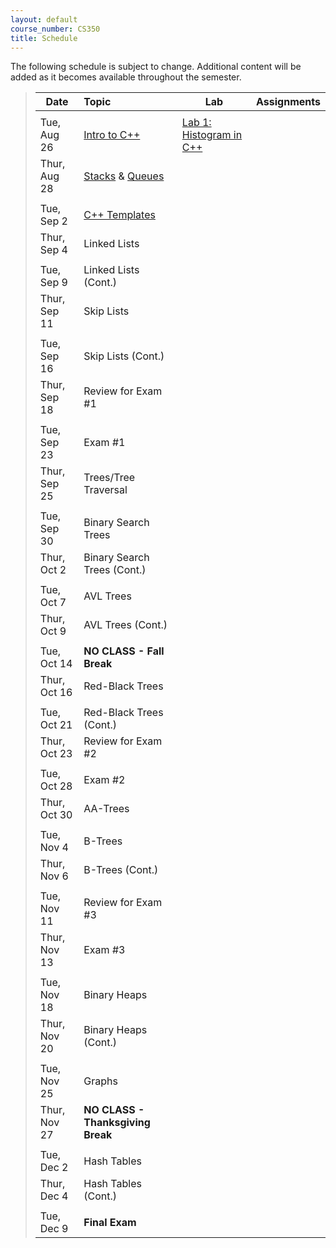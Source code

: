 ```yaml
---
layout: default
course_number: CS350
title: Schedule
---
```


The following schedule is subject to change.
Additional content will be added as it becomes available throughout the semester.


>| **Date**       | **Topic**                                      |  **Lab**                                      |  **Assignments**                  |
>| ---------------|:-----------------------------------------------|-----------------------------------------------|-----------------------------------|
>||||
>| Tue, Aug 26    |  [Intro to C++](lectures/intro_to_C++.html)    |  [Lab 1: Histogram in C++](labs/lab01.html)   |                                   |
>| Thur, Aug 28   |  [Stacks](lectures/Stacks_lecture.pdf) & [Queues](lectures/Queues_lecture.pdf)  |                                               |                                   |
>||||
>| Tue, Sep 2     |  [C++ Templates](lectures/C++_templates.html)  |                                               |                                   |
>| Thur, Sep 4    |  Linked Lists                                  |                                               |                                   |
>||||
>| Tue, Sep 9     |  Linked Lists (Cont.)                          |                                               |                                   |
>| Thur, Sep 11   |  Skip Lists                                    |                                               |                                   |
>||||
>| Tue, Sep 16    |  Skip Lists (Cont.)                            |                                               |                                   |
>| Thur, Sep 18   |  Review for Exam #1                            |                                               |                                   |
>||||
>| Tue, Sep 23    |  Exam #1                                       |                                               |                                   |
>| Thur, Sep 25   |  Trees/Tree Traversal                          |                                               |                                   |
>||||
>| Tue, Sep 30    |  Binary Search Trees                           |                                               |                                   |
>| Thur, Oct 2    |  Binary Search Trees (Cont.)                   |                                               |                                   |
>||||
>| Tue, Oct 7     |  AVL Trees                                     |                                               |                                   |
>| Thur, Oct 9    |  AVL Trees (Cont.)                             |                                               |                                   |
>||||
>| Tue, Oct 14    |  **NO CLASS - Fall Break**                     |                                               |                                   |
>| Thur, Oct 16   |  Red-Black Trees                               |                                               |                                   |
>||||
>| Tue, Oct 21    |  Red-Black Trees (Cont.)                       |                                               |                                   |
>| Thur, Oct 23   |  Review for Exam #2                            |                                               |                                   |
>||||
>| Tue, Oct 28    |  Exam #2                                       |                                               |                                   |
>| Thur, Oct 30   |  AA-Trees                                      |                                               |                                   |
>||||
>| Tue, Nov 4     |  B-Trees                                       |                                               |                                   |
>| Thur, Nov 6    |  B-Trees (Cont.)                               |                                               |                                   |
>||||
>| Tue, Nov 11    |  Review for Exam #3                            |                                               |                                   |
>| Thur, Nov 13   |  Exam #3                                       |                                               |                                   |
>||||
>| Tue, Nov 18    |  Binary Heaps                                  |                                               |                                   |
>| Thur, Nov 20   |  Binary Heaps (Cont.)                          |                                               |                                   |
>||||
>| Tue, Nov 25    |  Graphs                                        |                                               |                                   |
>| Thur, Nov 27   |  **NO CLASS - Thanksgiving Break**             |                                               |                                   |
>||||
>| Tue, Dec 2     |  Hash Tables                                   |                                               |                                   |
>| Thur, Dec 4    |  Hash Tables (Cont.)                           |                                               |                                   |
>||||
>| Tue, Dec 9     |  **Final Exam**                                |                                               |                                   |


<!--
>| **Date**       | **Topic**                                      |  **Lab**                                      |  **Assignments**                  |
>| ---------------|:-----------------------------------------------|-----------------------------------------------|-----------------------------------|
>||||
>| Tue, Aug 26    |  [Intro to C++](lectures/intro_to_C++.html)    |  [Lab 1: Histogram in C++](labs/lab01.html)   |                                   |
>| Thur, Aug 28   |  Stacks & Queues                               |  Postfix expression evaluator                 |  Integer Array Stack (Due Sep 3)  |
>||||
>| Tue, Sep 2     |  [C++ Templates](lectures/C++_templates.html)  |  Value semantics in C++                       |                                   |
>| Thur, Sep 4    |  Linked Lists                                  |  Benchmarking vector and list                 |  Doubly Linked List (Due Sep 15)  |
>||||
>| Tue, Sep 9     |  Linked Lists (Cont.)                          |  Linked list implementation                   |                                   |
>| Thur, Sep 11   |  Skip Lists                                    |                                               |                                   |
>||||
>| Tue, Sep 16    |  Skip Lists (Cont.)                            |                                               |  Skip List (Due Sep 24)           |
>| Thur, Sep 18   |  Review for Exam #1                            |                                               |                                   |
>||||
>| Tue, Sep 23    |  Exam #1                                       |                                               |                                   |
>| Thur, Sep 25   |  Trees/Tree Traversal                          |                                               |                                   |
>||||
>| Tue, Sep 30    |  Binary Search Trees                           |  Binary tree traversal algorithms             |  Random Art (Due Oct 6)           |
>| Thur, Oct 2    |  Binary Search Trees (Cont.)                   |  Binary search trees                          |                                   |
>||||
>| Tue, Oct 7     |  AVL Trees                                     |                                               |  Binary Search Tree (Due Oct 22)  |
>| Thur, Oct 9    |  AVL Trees (Cont.)                             |                                               |                                   |
>||||
>| Tue, Oct 14    |  **NO CLASS - Fall Break**                     |                                               |                                   |
>| Thur, Oct 16   |  Red-Black Trees                               |                                               |                                   |
>||||
>| Tue, Oct 21    |  Red-Black Trees (Cont.)                       |                                               |                                   |
>| Thur, Oct 23   |  Review for Exam #2                            |                                               |                                   |
>||||
>| Tue, Oct 28    |  Exam #2                                       |                                               |                                   |
>| Thur, Oct 30   |  AA-Trees                                      |                                               |  AA Tree (Due Nov 10)             |
>||||
>| Tue, Nov 4     |  B-Trees                                       |                                               |                                   |
>| Thur, Nov 6    |  B-Trees (Cont.)                               |                                               |                                   |
>||||
>| Tue, Nov 11    |  Review for Exam #3                            |                                               |                                   |
>| Thur, Nov 13   |  Exam #3                                       |                                               |                                   |
>||||
>| Tue, Nov 18    |  Binary Heaps                                  |                                               |  Binary Heap (Due Nov 26)         |
>| Thur, Nov 20   |  Binary Heaps (Cont.)                          |                                               |                                   |
>||||
>| Tue, Nov 25    |  Graphs                                        |                                               |                                   |
>| Thur, Nov 27   |  **NO CLASS - Thanksgiving Break**             |                                               |                                   |
>||||
>| Tue, Dec 2     |  Hash Tables                                   |                                               |  Hash Table (Due Dec 8)           |
>| Thur, Dec 4    |  Hash Tables (Cont.)                           |                                               |                                   |
>||||
>| Tue, Dec 9     |  **Final Exam**                                |                                               |                                   |
-->



<!-- vim:set wrap: ­-->
<!-- vim:set linebreak: -->
<!-- vim:set nolist: -->
